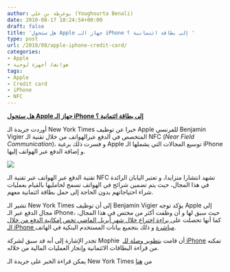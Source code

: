 ```yaml
---
author: يوغرطة بن علي (Youghourta Benali)
date: 2010-08-17 18:24:54+00:00
draft: false
title: 'هل ستحول Apple جهاز الـ iPhone إلى بطاقة ائتمانية ؟ '
type: post
url: /2010/08/apple-iphone-credit-card/
categories:
- Apple
- هواتف/ أجهزة لوحية
tags:
- Apple
- Credit card
- iPhone
- NFC
---
```


**[هل ستحول Apple جهاز الـ iPhone إلى بطاقة ائتمانية ؟](https://www.it-scoop.com/2010/08/apple-iphone-credit-card)**




أوردت جريدة الـ New York Times خبرا عن توظيف Apple للفرنسي Benjamin Vigier المتخصص في الدفع عبرالهواتف من خلال تقنية الـ NFC (_Near Field Communication_)، و فسرت ذلك برغبة Apple توسيع المجالات التي يشملها الـ iPhone و إضافة الدفع عبر الهواتف إليها.




[![](https://www.it-scoop.com/wp-content/uploads/2010/08/iphone-visa.png)
](https://www.it-scoop.com/2010/08/apple-iphone-credit-card)





تقنية الدفع عبر الهواتف عبر تقنية الـ NFC تشهد انتشارا متزايدا، و تعتبر اليابان الرائدة في هذا المجال، حيث يتم تضمين شرائح في الهواتف تسمح لحامليها بالقيام بعمليات شراء احتياجاتهم بدون الحاجة إلى حمل بطاقة ائتمانية معهم.

تشير الـ New York Times إلى أن توظيف Benjamin Vigier يؤكد توجه Apple إلى مجال الدفع عبر الـ iPhone، حيث سبق لها و أن وظفت أكثر من مختص في هذا المجال، كما أنها تحصلت على[ براءة اختراع خلال شهر أبريل الماضي تخص إمكانية الدفع من خلال الـ iPhone مباشرة](http://www.wipo.int/pctdb/en/ia.jsp?IA=US2009053441&REF=RSS&DISPLAY=STATUS) و ذلك بتجميع بيانات المستخدم البنكية في الهاتف.

تجدر الإشارة إلى أنه قد سبق لشركة Mophie  أن قامت [بتطوير وصلة للـ iPhone](https://www.it-scoop.com/2010/01/%d8%a7%d9%84%d9%80-iphone-%d9%8a%d8%b5%d8%a8%d8%ad-%d9%82%d8%a7%d8%b1%d8%a6-%d8%a8%d8%b7%d8%a7%d9%82%d8%a7%d8%aa-%d8%a7%d8%a6%d8%aa%d9%85%d8%a7%d9%86%d9%8a%d8%a9/) تمكنه من قراءة البطاقات الائتمانية وإنجاز العمليات المالية من خلاله.

يمكن قراءة الخبر على جريدة الـ New York Times من [هنا](http://bits.blogs.nytimes.com/2010/08/16/apple-hires-mobile-payment-expert/)
